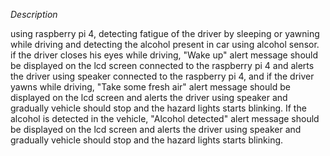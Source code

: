 *Description*

using raspberry pi 4, detecting fatigue of the driver by sleeping or yawning while driving and detecting the alcohol present in car using alcohol sensor. if the driver closes his eyes while driving, "Wake up" alert message should be displayed on the lcd screen connected to the raspberry pi 4 and alerts the driver using speaker connected to the raspberry pi 4, and if the driver yawns while driving, "Take some fresh air" alert message should be displayed on the lcd screen and alerts the driver using speaker and gradually vehicle should stop and the hazard lights starts blinking. If the alcohol is detected in the vehicle, "Alcohol detected" alert message should be displayed on the lcd screen and alerts the driver using speaker and gradually vehicle should stop and the hazard lights starts blinking.

